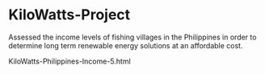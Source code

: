 # KiloWatts-Project
Assessed the income levels of fishing villages in the Philippines in order to determine long term renewable energy solutions at an affordable cost. 

KiloWatts-Philippines-Income-5.html
